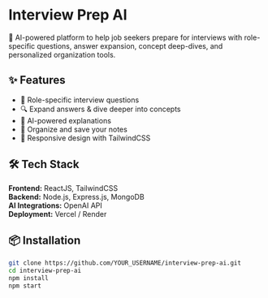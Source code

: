 # Interview Prep AI

🚀 AI-powered platform to help job seekers prepare for interviews with role-specific questions, answer expansion, concept deep-dives, and personalized organization tools.

## ✨ Features
- 📌 Role-specific interview questions
- 🔍 Expand answers & dive deeper into concepts
- 🧠 AI-powered explanations
- 📂 Organize and save your notes
- 📱 Responsive design with TailwindCSS

## 🛠 Tech Stack
**Frontend:** ReactJS, TailwindCSS  
**Backend:** Node.js, Express.js, MongoDB  
**AI Integrations:** OpenAI API  
**Deployment:** Vercel / Render

## 📦 Installation
```bash
git clone https://github.com/YOUR_USERNAME/interview-prep-ai.git
cd interview-prep-ai
npm install
npm start
